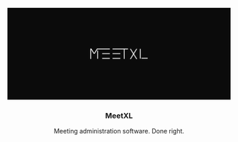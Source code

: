<p align="center">
  <a href="https://github.com/iDarkLightning/meetxl">
    <img src="public/banner-alt.png" alt="Logo">
  </a>
  <h3 align="center">MeetXL</h3>

  <p align="center">
    Meeting administration software. Done right.
  </p>
</p>
